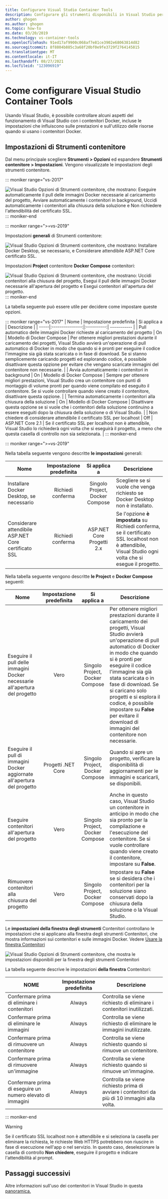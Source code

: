 ```yaml
---
title: Configurare Visual Studio Container Tools
description: Configurare gli strumenti disponibili in Visual Studio per l'uso dei contenitori Docker.
author: ghogen
ms.author: ghogen
ms.topic: how-to
ms.date: 03/20/2019
ms.technology: vs-container-tools
ms.openlocfilehash: 91ed17af9900c068af7e81ce3902e68063814d82
ms.sourcegitcommit: 8f8804b885c3a68f20bf0e9fe3729f2764145815
ms.translationtype: MT
ms.contentlocale: it-IT
ms.lasthandoff: 08/27/2021
ms.locfileid: "123096919"
---
```

# <a name="how-to-configure-visual-studio-container-tools"></a>Come configurare Visual Studio Container Tools

Usando Visual Studio, è possibile controllare alcuni aspetti del funzionamento di Visual Studio con i contenitori Docker, incluse le impostazioni che influiscono sulle prestazioni e sull'utilizzo delle risorse quando si usano i contenitori Docker.

## <a name="container-tools-settings"></a>Impostazioni di Strumenti contenitore

Dal menu principale scegliere **Strumenti > Opzioni** ed espandere **Strumenti contenitore > Impostazioni**. Vengono visualizzate le impostazioni degli strumenti contenitore.

::: moniker range="vs-2017"

![Visual Studio Opzioni di Strumenti contenitore, che mostrano: Eseguire automaticamente il pull delle immagini Docker necessarie al caricamento del progetto, Avviare automaticamente i contenitori in background, Uccidi automaticamente i contenitori alla chiusura della soluzione e Non richiedere l'attendibilità del certificato SSL.](./media/overview/visual-studio-docker-tools-options.png)
::: moniker-end

::: moniker range=">=vs-2019"

Impostazioni **generali** di Strumenti contenitore:

![Visual Studio Opzioni di Strumenti contenitore, che mostrano: Installare Docker Desktop, se necessario, e Considerare attendibile ASP.NET Core certificato SSL.](./media/configure-container-tools/tools-options-1.png)

Impostazioni **Project** contenitore **Docker Compose** contenitori:

![Visual Studio Opzioni di Strumenti contenitore, che mostrano: Uccidi contenitori alla chiusura del progetto, Esegui il pull delle immagini Docker necessarie all'apertura del progetto e Esegui contenitori all'apertura del progetto.](./media/configure-container-tools/tools-options-2.png)
::: moniker-end

La tabella seguente può essere utile per decidere come impostare queste opzioni.

::: moniker range="vs-2017"
| Nome | Impostazione predefinita | Si applica a | Descrizione |
| -----|:---------------:|:----------:| ----------- |
| Pull automatico delle immagini Docker richieste al caricamento del progetto | On | Modello di Docker Compose | Per ottenere migliori prestazioni durante il caricamento dei progetti, Visual Studio avvierà un'operazione di pull automatico di Docker in modo che quando si è pronti per eseguire il codice l'immagine sia già stata scaricata o in fase di download. Se si stanno semplicemente caricando progetti ed esplorando codice, è possibile disattivare questa opzione per evitare che vengano scaricate immagini del contenitore non necessarie. |
| Avvia automaticamente i contenitori in background | On | Modello di Docker Compose | Sempre per ottenere migliori prestazioni, Visual Studio crea un contenitore con punti di montaggio di volume pronti per quando viene compilato ed eseguito il contenitore. Se si vuole controllare quando viene creato il contenitore, disattivare questa opzione. |
| Termina automaticamente i contenitori alla chiusura della soluzione | On | Modello di Docker Compose | Disattivare questa opzione se si vuole che i contenitori della soluzione continuino a essere eseguiti dopo la chiusura della soluzione o di Visual Studio. |
| Non chiedere di considerare attendibile il certificato SSL per localhost | Off | ASP.NET Core 2.1 | Se il certificato SSL per localhost non è attendibile, Visual Studio lo richiederà ogni volta che si eseguirà il progetto, a meno che questa casella di controllo non sia selezionata. |
::: moniker-end

::: moniker range=">=vs-2019"

Nella tabella seguente vengono descritte **le impostazioni** generali:

| Nome | Impostazione predefinita | Si applica a | Descrizione |
| -----|:---------------:|:----------:| ----------- |
| Installare Docker Desktop, se necessario | Richiedi conferma | Singolo Project, Docker Compose | Scegliere se si vuole che venga richiesto se Docker Desktop non è installato. |
| Considerare attendibile ASP.NET Core certificato SSL | Richiedi conferma | ASP.NET Core Progetti 2.x | Se l'opzione **è impostata** su Richiedi conferma, se il certificato SSL localhost non è attendibile, Visual Studio ogni volta che si esegue il progetto. |

Nella tabella seguente vengono descritte **le Project** e **Docker Compose** seguenti:

| Nome | Impostazione predefinita | Si applica a | Descrizione |
| -----|:---------------:|:----------:| ----------- |
| Eseguire il pull delle immagini Docker necessarie all'apertura del progetto | Vero | Singolo Project, Docker Compose | Per ottenere migliori prestazioni durante il caricamento dei progetti, Visual Studio avvierà un'operazione di pull automatico di Docker in modo che quando si è pronti per eseguire il codice l'immagine sia già stata scaricata o in fase di download. Se si caricano solo progetti e si esplora il codice, è possibile impostare su **False** per evitare il download di immagini del contenitore non necessarie. |
| Eseguire il pull di immagini Docker aggiornate all'apertura del progetto | Progetti .NET Core | Singolo Project, Docker Compose | Quando si apre un progetto, verificare la disponibilità di aggiornamenti per le immagini e scaricarli, se disponibili. |
| Eseguire contenitori all'apertura del progetto | Vero | Singolo Project, Docker Compose | Anche in questo caso, Visual Studio un contenitore in anticipo in modo che sia pronto per la compilazione e l'esecuzione del contenitore. Se si vuole controllare quando viene creato il contenitore, impostare su **False**. |
| Rimuovere contenitori alla chiusura del progetto | Vero | Singolo Project, Docker Compose | Impostare su **False** se si desidera che i contenitori per la soluzione siano conservati dopo la chiusura della soluzione o la Visual Studio. |

Le **impostazioni della finestra degli strumenti** Contenitori controllano le impostazioni che si applicano alla finestra degli strumenti Contenitori, che mostra informazioni sui contenitori e sulle immagini Docker.  Vedere [Usare la finestra Contenitori](view-and-diagnose-containers.md)

![Visual Studio Opzioni di Strumenti contenitore, che mostra le impostazioni disponibili per la finestra degli strumenti Contenitori](media/configure-container-tools/tools-options-3.png)

La tabella seguente descrive le impostazioni **della finestra** Contenitori:


| NOME | Impostazione predefinita | Descrizione |
| -----|:---------------:| ----------- |
| Confermare prima di eliminare i contenitori | Always | Controlla se viene richiesto di eliminare i contenitori inutilizzati. |
| Confermare prima di eliminare le immagini | Always | Controlla se viene richiesto di eliminare le immagini inutilizzate. |
| Confermare prima di rimuovere un contenitore | Always | Controlla se viene richiesto quando si rimuove un contenitore. |
| Confermare prima di rimuovere un'immagine | Always | Controlla se viene richiesto quando si rimuove un'immagine. |
| Confermare prima di eseguire un numero elevato di immagini | Always | Controlla se viene richiesto prima di avviare i contenitori da più di 10 immagini alla volta. |

::: moniker-end
> [!WARNING]
> Se il certificato SSL localhost non è attendibile e si seleziona la casella per eliminare la richiesta, le richieste Web HTTPS potrebbero non riuscire in fase di esecuzione nell'app o nel servizio. In questo caso, deselezionare la casella di controllo **Non chiedere**, eseguire il progetto e indicare l'attendibilità al prompt.

## <a name="next-steps"></a>Passaggi successivi

Altre informazioni sull'uso dei contenitori in Visual Studio in questa [panoramica.](overview.md)